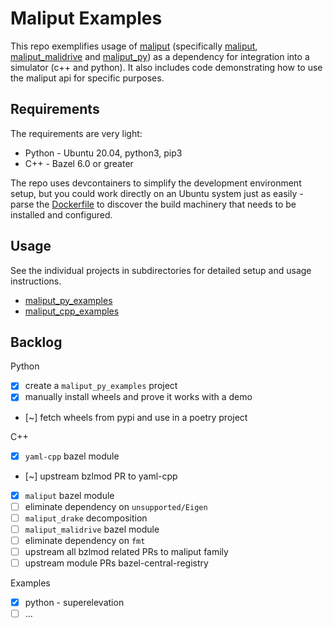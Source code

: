 # Maliput Examples

This repo exemplifies usage of [maliput](https://github.com/orgs/maliput/repositories)
(specifically [maliput](https://github.com/maliput/maliput),
[maliput_malidrive](https://github.com/maliput/maliput_malidrive)
and [maliput_py](https://github.com/maliput/maliput_py)) as a dependency for
integration into a simulator (c++ and python). It also includes code demonstrating
how to use the maliput api for
specific purposes.

## Requirements

The requirements are very light:

* Python - Ubuntu 20.04, python3, pip3
* C++ - Bazel 6.0 or greater

The repo uses devcontainers to simplify the development environment setup,
but you could work directly on an Ubuntu system just as easily - parse the 
[Dockerfile](./.devcontainer/Dockerfile) to discover the build machinery that
needs to be installed and configured.

## Usage

See the individual projects in subdirectories for detailed
setup and usage instructions.

* [maliput_py_examples](./maliput_py_examples/README.md)
* [maliput_cpp_examples](./maliput_cpp_examples/README.md)

## Backlog

Python

* [x] create a `maliput_py_examples` project
* [x] manually install wheels and prove it works with a demo
* [~] fetch wheels from pypi and use in a poetry project

C++

* [x] `yaml-cpp` bazel module
* [~] upstream bzlmod PR to yaml-cpp
* [x] `maliput` bazel module
* [ ] eliminate dependency on `unsupported/Eigen`
* [ ] `maliput_drake` decomposition
* [ ] `maliput_malidrive` bazel module
* [ ] eliminate dependency on `fmt`
* [ ] upstream all bzlmod related PRs to maliput family
* [ ] upstream module PRs bazel-central-registry

Examples

* [x] python - superelevation
* [ ] ...
